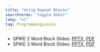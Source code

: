 ```yaml
---
title: "Using Repeat Blocks"
searchterms: "toggle 6Unit"
lang: "nl"
tag: ProgrammingLesson
---
```

 <ul>
 <li class="ng-binding">SPIKE 2 Word Block Slides:
 <a href="ProgrammingLessons/RepeatBlocks.pptx">PPTX</a>,
 <a href="ProgrammingLessons/RepeatBlocks.pdf">PDF</a>
 </li>
 <li class="ng-binding">SPIKE 3 Word Block Slides:
 <a href="ProgrammingLessons/SP3RepeatBlocks.pptx">PPTX</a>,
 <a href="ProgrammingLessons/SP3RepeatBlocks.pdf">PDF</a>
 </li>

 </ul>
